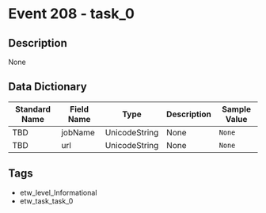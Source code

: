 # Event 208 - task_0

## Description
None

## Data Dictionary
|Standard Name|Field Name|Type|Description|Sample Value|
|---|---|---|---|---|
|TBD|jobName|UnicodeString|None|`None`|
|TBD|url|UnicodeString|None|`None`|

## Tags
* etw_level_Informational
* etw_task_task_0